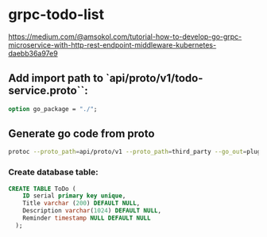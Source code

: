 # grpc-todo-list
https://medium.com/@amsokol.com/tutorial-how-to-develop-go-grpc-microservice-with-http-rest-endpoint-middleware-kubernetes-daebb36a97e9

## Add import path to `api/proto/v1/todo-service.proto``:
```protobuf
option go_package = "./";
```

## Generate go code from proto
```sh
protoc --proto_path=api/proto/v1 --proto_path=third_party --go_out=plugins=grpc:pkg/api/v1 todo-service.proto
```

### Create database table:
```sql
CREATE TABLE ToDo (
    ID serial primary key unique,
    Title varchar (200) DEFAULT NULL,
    Description varchar(1024) DEFAULT NULL,
    Reminder timestamp NULL DEFAULT NULL
  );
```
